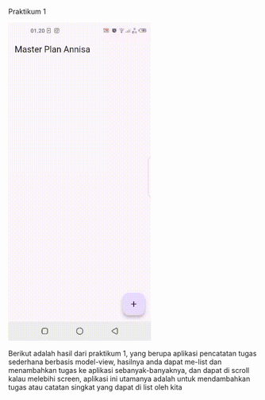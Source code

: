 Praktikum 1

![take1](./state_management_annisa/assets/images/master_plan1.gif)

Berikut adalah hasil dari praktikum 1, yang berupa aplikasi pencatatan tugas sederhana berbasis model-view, hasilnya anda dapat me-list dan menambahkan tugas ke aplikasi sebanyak-banyaknya, dan dapat di scroll kalau melebihi screen, aplikasi ini utamanya adalah untuk mendambahkan tugas atau catatan singkat yang dapat di list oleh kita
